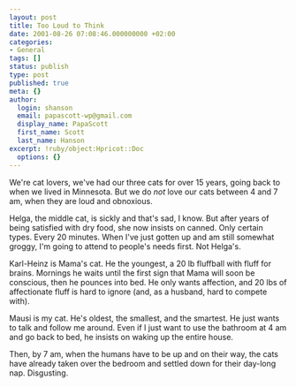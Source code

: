 ```yaml
---
layout: post
title: Too Loud to Think
date: 2001-08-26 07:08:46.000000000 +02:00
categories:
- General
tags: []
status: publish
type: post
published: true
meta: {}
author:
  login: shanson
  email: papascott-wp@gmail.com
  display_name: PapaScott
  first_name: Scott
  last_name: Hanson
excerpt: !ruby/object:Hpricot::Doc
  options: {}
---
```

<p>We're cat lovers, we've had our three cats for over 15 years, going back to when we lived in Minnesota. But we do <i>not</i> love our cats between 4 and 7 am, when they are loud and obnoxious.</p>
<p>Helga, the middle cat, is sickly and that's sad, I know. But after years of being satisfied with dry food, she now insists on canned. Only certain types. Every 20 minutes. When I've just gotten up and am still somewhat groggy, I'm going to attend to people's needs first. Not Helga's. </p>
<p>Karl-Heinz is Mama's cat. He the youngest, a 20 lb fluffball with fluff for brains. Mornings he waits until the first sign that Mama will soon be conscious, then he pounces into bed. He only wants affection, and 20 lbs of affectionate fluff is hard to ignore (and, as a husband, hard to compete with).</p>
<p>Mausi is my cat. He's oldest, the smallest, and the smartest. He just wants to talk and follow me around. Even if I just want to use the bathroom at 4 am and go back to bed, he insists on waking up the entire house.</p>
<p>Then, by 7 am, when the humans have to be up and on their way, the cats have already taken over the bedroom and settled down for their day-long nap. Disgusting.</p>

